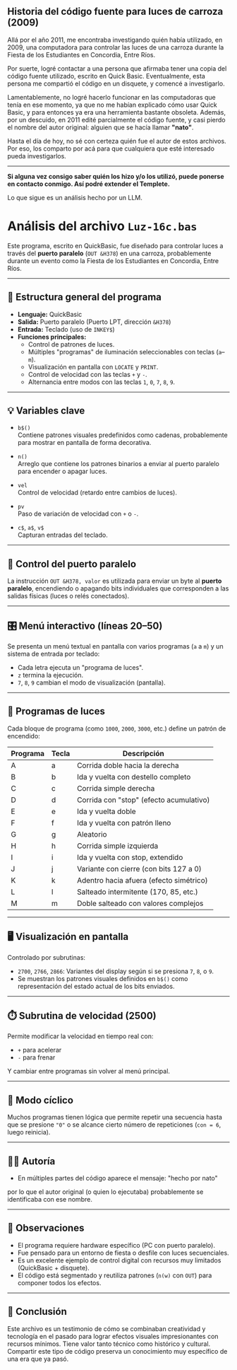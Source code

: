 ## Historia del código fuente para luces de carroza (2009)

Allá por el año 2011, me encontraba investigando quién había utilizado, en 2009, una computadora para controlar las luces de una carroza durante la Fiesta de los Estudiantes en Concordia, Entre Ríos.

Por suerte, logré contactar a una persona que afirmaba tener una copia del código fuente utilizado, escrito en Quick Basic. Eventualmente, esta persona me compartió el código en un disquete, y comencé a investigarlo.

Lamentablemente, no logré hacerlo funcionar en las computadoras que tenía en ese momento, ya que no me habían explicado cómo usar Quick Basic, y para entonces ya era una herramienta bastante obsoleta. Además, por un descuido, en 2011 edité parcialmente el código fuente, y casi pierdo el nombre del autor original: alguien que se hacía llamar **"nato"**.

Hasta el día de hoy, no sé con certeza quién fue el autor de estos archivos. Por eso, los comparto por acá para que cualquiera que esté interesado pueda investigarlos.

---

**Si alguna vez consigo saber quién los hizo y/o los utilizó, puede ponerse en contacto conmigo. Así podré extender el Templete.**

Lo que sigue es un análisis hecho por un LLM.

# Análisis del archivo `Luz-16c.bas`

Este programa, escrito en QuickBasic, fue diseñado para controlar luces a través del **puerto paralelo** (`OUT &H378`) en una carroza, probablemente durante un evento como la Fiesta de los Estudiantes en Concordia, Entre Ríos.

---

## 🧠 Estructura general del programa

- **Lenguaje:** QuickBasic
- **Salida:** Puerto paralelo (Puerto LPT, dirección `&H378`)
- **Entrada:** Teclado (uso de `INKEY$`)
- **Funciones principales:**
  - Control de patrones de luces.
  - Múltiples "programas" de iluminación seleccionables con teclas (`a`–`m`).
  - Visualización en pantalla con `LOCATE` y `PRINT`.
  - Control de velocidad con las teclas `+` y `-`.
  - Alternancia entre modos con las teclas `1`, `0`, `7`, `8`, `9`.

---

## 💡 Variables clave

- `b$()`  
  Contiene patrones visuales predefinidos como cadenas, probablemente para mostrar en pantalla de forma decorativa.

- `n()`  
  Arreglo que contiene los patrones binarios a enviar al puerto paralelo para encender o apagar luces.

- `vel`  
  Control de velocidad (retardo entre cambios de luces).

- `pv`  
  Paso de variación de velocidad con `+` o `-`.

- `c$`, `a$`, `v$`  
  Capturan entradas del teclado.

---

## 🔘 Control del puerto paralelo

La instrucción `OUT &H378, valor` es utilizada para enviar un byte al **puerto paralelo**, encendiendo o apagando bits individuales que corresponden a las salidas físicas (luces o relés conectados).

---

## 🎛️ Menú interactivo (líneas 20–50)

Se presenta un menú textual en pantalla con varios programas (`a` a `m`) y un sistema de entrada por teclado:

- Cada letra ejecuta un "programa de luces".
- `z` termina la ejecución.
- `7`, `8`, `9` cambian el modo de visualización (pantalla).

---

## 🧩 Programas de luces

Cada bloque de programa (como `1000`, `2000`, `3000`, etc.) define un patrón de encendido:

| Programa | Tecla | Descripción                                               |
|----------|-------|-----------------------------------------------------------|
| A        | a     | Corrida doble hacia la derecha                            |
| B        | b     | Ida y vuelta con destello completo                        |
| C        | c     | Corrida simple derecha                                    |
| D        | d     | Corrida con "stop" (efecto acumulativo)                  |
| E        | e     | Ida y vuelta doble                                        |
| F        | f     | Ida y vuelta con patrón lleno                             |
| G        | g     | Aleatorio                                                 |
| H        | h     | Corrida simple izquierda                                  |
| I        | i     | Ida y vuelta con stop, extendido                          |
| J        | j     | Variante con cierre (con bits 127 a 0)                    |
| K        | k     | Adentro hacia afuera (efecto simétrico)                   |
| L        | l     | Salteado intermitente (170, 85, etc.)                     |
| M        | m     | Doble salteado con valores complejos                      |

---

## 🖥️ Visualización en pantalla

Controlado por subrutinas:
- `2700`, `2766`, `2866`: Variantes del display según si se presiona `7`, `8`, o `9`.
- Se muestran los patrones visuales definidos en `b$()` como representación del estado actual de los bits enviados.

---

## ⏱️ Subrutina de velocidad (2500)

Permite modificar la velocidad en tiempo real con:
- `+` para acelerar
- `-` para frenar

Y cambiar entre programas sin volver al menú principal.

---

## 🔄 Modo cíclico

Muchos programas tienen lógica que permite repetir una secuencia hasta que se presione `"0"` o se alcance cierto número de repeticiones (`con = 6`, luego reinicia).

---

## 🧑‍💻 Autoría

- En múltiples partes del código aparece el mensaje: "hecho por nato"

por lo que el autor original (o quien lo ejecutaba) probablemente se identificaba con ese nombre.

---

## 📌 Observaciones

- El programa requiere hardware específico (PC con puerto paralelo).
- Fue pensado para un entorno de fiesta o desfile con luces secuenciales.
- Es un excelente ejemplo de control digital con recursos muy limitados (QuickBasic + disquete).
- El código está segmentado y reutiliza patrones (`n(w)` con `OUT`) para componer todos los efectos.

---

## 🧠 Conclusión

Este archivo es un testimonio de cómo se combinaban creatividad y tecnología en el pasado para lograr efectos visuales impresionantes con recursos mínimos. Tiene valor tanto técnico como histórico y cultural. Compartir este tipo de código preserva un conocimiento muy específico de una era que ya pasó.

